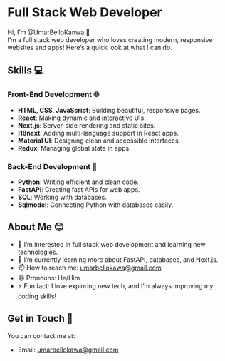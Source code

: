 
# Full Stack Web Developer

Hi, I’m @UmarBelloKanwa 👋  
I’m a full stack web developer who loves creating modern, responsive websites and apps! Here’s a quick look at what I can do.

## Skills 💻

### Front-End Development 🌐
- **HTML, CSS, JavaScript**: Building beautiful, responsive pages.
- **React**: Making dynamic and interactive UIs.
- **Next.js**: Server-side rendering and static sites.
- **I18next**: Adding multi-language support in React apps.
- **Material UI**: Designing clean and accessible interfaces.
- **Redux**: Managing global state in apps.

### Back-End Development 🔧
- **Python**: Writing efficient and clean code.
- **FastAPI**: Creating fast APIs for web apps.
- **SQL**: Working with databases.
- **Sqlmodel**: Connecting Python with databases easily.

## About Me 😊
- 👀 I’m interested in full stack web development and learning new technologies.
- 🌱 I’m currently learning more about FastAPI, databases, and Next.js.
- 📫 How to reach me: [umarbellokawa@gmail.com](mailto:umarbellokawa@gmail.com)
- 😄 Pronouns: He/Him
- ⚡ Fun fact: I love exploring new tech, and I’m always improving my coding skills!

## Get in Touch 📲
You can contact me at:
- Email: [umarbellokawa@gmail.com](mailto:umarbellokawa@gmail.com)
